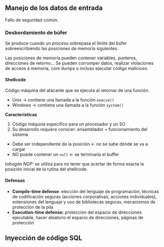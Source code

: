 ## Manejo de los datos de entrada
Fallo de seguridad común.



### Desbordamiento de búfer
Se produce cuando un proceso sobrepasa el límite del búfer sobreescribiendo las posiciones de memoria siguientes.

Las posiciones de memoria pueden contener variables, punteros, direcciones de retorno...
Se pueden corromper datos, realizar violaciones de acceos a memoria, core dumps o incluso ejecutar código malicioso.

#### Shellcode
Código máquina del atacante que se ejecuta al retornar de una función.

- Unix → contiene una llamada a la función `execve()`
- Windows → contiene una llamada a la función `system()`

**Características**
1. Código máquina específico para un procesador y un SO
2. Su desarrollo requiere conocer: ensamblador + funcionamiento del sistema

- Debe ser independiente de la posición ← no se sabe dónde se va a cargar
- NO puede contener un `null` ← se terminaría el buffer

*tobogán NOP:* se utiliza para no tener que acertar de forma exacta la posición inicial de la rutina del shellcode.

#### Defensas
- **Compile-time defense**: elección del lenguaje de programación, técnicas de codificación seguras (acciones corporativas, acciones individuales), extensiones del lenguaje y uso de bibliotecas seguras, mecanismos de protección de la pila
- **Execution-time defense:** protección del espacio de direcciones ejecutable, hacer aleatorio el espacio de direcciones, páginas de protección

## Inyección de código SQL